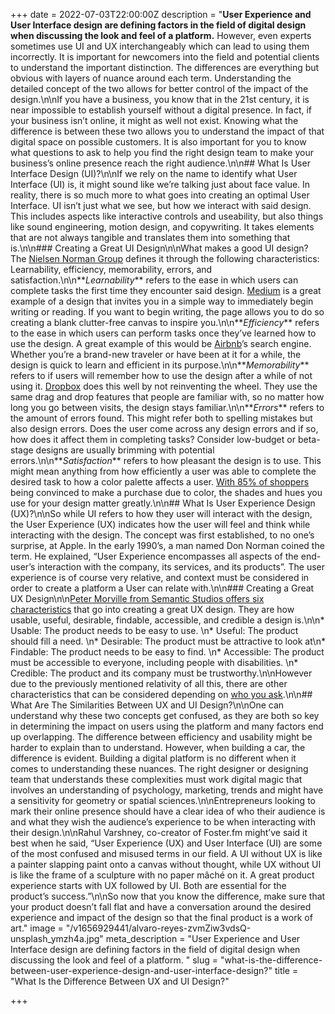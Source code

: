 +++
date = 2022-07-03T22:00:00Z
description = "**User Experience and User Interface design are defining factors in the field of digital design when discussing the look and feel of a platform.** However, even experts sometimes use UI and UX interchangeably which can lead to using them incorrectly. It is important for newcomers into the field and potential clients to understand the important distinction. The differences are everything but obvious with layers of nuance around each term. Understanding the detailed concept of the two allows for better control of the impact of the design.\n\nIf you have a business, you know that in the 21st century, it is near impossible to establish yourself without a digital presence. In fact, if your business isn’t online, it might as well not exist. Knowing what the difference is between these two allows you to understand the impact of that digital space on possible customers. It is also important for you to know what questions to ask to help you find the right design team to make your business’s online presence reach the right audience.\n\n## What Is User Interface Design (UI)?\n\nIf we rely on the name to identify what User Interface (UI) is, it might sound like we’re talking just about face value. In reality, there is so much more to what goes into creating an optimal User Interface. UI isn’t just what we see, but how we interact with said design. This includes aspects like interactive controls and useability, but also things like sound engineering, motion design, and copywriting. It takes elements that are not always tangible and translates them into something that is.\n\n### Creating a Great UI Design\n\nWhat makes a good UI design? The [Nielsen Norman Group](https://www.nngroup.com/articles/usability-101-introduction-to-usability/) defines it through the following characteristics: Learnability, efficiency, memorability, errors, and satisfaction.\n\n**_Learnability_** refers to the ease in which users can complete tasks the first time they encounter said design. [Medium](https://www.nngroup.com/articles/usability-101-introduction-to-usability/) is a great example of a design that invites you in a simple way to immediately begin writing or reading. If you want to begin writing, the page allows you to do so creating a blank clutter-free canvas to inspire you.\n\n**_Efficiency_** refers to the ease in which users can perform tasks once they’ve learned how to use the design. A great example of this would be [Airbnb](https://www.airbnb.com/)’s search engine. Whether you’re a brand-new traveler or have been at it for a while, the design is quick to learn and efficient in its purpose.\n\n**_Memorability_** refers to if users will remember how to use the design after a while of not using it. [Dropbox](https://www.dropbox.com/) does this well by not reinventing the wheel. They use the same drag and drop features that people are familiar with, so no matter how long you go between visits, the design stays familiar.\n\n**_Errors_** refers to the amount of errors found. This might refer both to spelling mistakes but also design errors. Does the user come across any design errors and if so, how does it affect them in completing tasks? Consider low-budget or beta-stage designs are usually brimming with potential errors.\n\n**_Satisfaction_** refers to how pleasant the design is to use. This might mean anything from how efficiently a user was able to complete the desired task to how a color palette affects a user. [With 85% of shoppers](https://neilpatel.com/wp-content/uploads/2010/08/color-purchases-lrg.png) being convinced to make a purchase due to color, the shades and hues you use for your design matter greatly.\n\n## What Is User Experience Design (UX)?\n\nSo while UI refers to how they user will interact with the design, the User Experience (UX) indicates how the user will feel and think while interacting with the design. The concept was first established, to no one’s surprise, at Apple. In the early 1990’s, a man named Don Norman coined the term. He explained, “User Experience encompasses all aspects of the end-user’s interaction with the company, its services, and its products”. The user experience is of course very relative, and context must be considered in order to create a platform a User can relate with.\n\n### Creating a Great UX Design\n\n[Peter Morville from Semantic Studios offers six characteristics](http://semanticstudios.com/user_experience_design/) that go into creating a great UX design. They are how usable, useful, desirable, findable, accessible, and credible a design is.\n\n* Usable: The product needs to be easy to use. \n* Useful: The product should fill a need. \n* Desirable: The product must be attractive to look at\n* Findable: The product needs to be easy to find. \n* Accessible: The product must be accessible to everyone, including people with disabilities. \n* Credible: The product and its company must be trustworthy.\n\nHowever due to the previously mentioned relativity of all this, there are other characteristics that can be considered depending on [who you ask](https://userpeek.com/blog/what-makes-a-good-ux-designer/).\n\n## What Are The Similarities Between UX and UI Design?\n\nOne can understand why these two concepts get confused, as they are both so key in determining the impact on users using the platform and many factors end up overlapping. The difference between efficiency and usability might be harder to explain than to understand. However, when building a car, the difference is evident. Building a digital platform is no different when it comes to understanding these nuances. The right designer or designing team that understands these complexities must work digital magic that involves an understanding of psychology, marketing, trends and might have a sensitivity for geometry or spatial sciences.\n\nEntrepreneurs looking to mark their online presence should have a clear idea of who their audience is and what they wish the audience’s experience to be when interacting with their design.\n\nRahul Varshney, co-creator of Foster.fm might’ve said it best when he said, “User Experience (UX) and User Interface (UI) are some of the most confused and misused terms in our field. A UI without UX is like a painter slapping paint onto a canvas without thought, while UX without UI is like the frame of a sculpture with no paper mâché on it. A great product experience starts with UX followed by UI. Both are essential for the product’s success.”\n\nSo now that you know the difference, make sure that your product doesn’t fall flat and have a conversation around the desired experience and impact of the design so that the final product is a work of art."
image = "/v1656929441/alvaro-reyes-zvmZiw3vdsQ-unsplash_ymzh4a.jpg"
meta_description = "User Experience and User Interface design are defining factors in the field of digital design when discussing the look and feel of a platform. "
slug = "what-is-the-difference-between-user-experience-design-and-user-interface-design?"
title = "What Is the Difference Between UX and UI Design?"

+++

